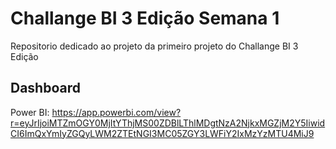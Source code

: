 # Challange BI 3 Edição Semana 1
Repositorio dedicado ao projeto da primeiro projeto do Challange BI 3 Edição




## Dashboard
Power BI: https://app.powerbi.com/view?r=eyJrIjoiMTZmOGY0MjItYThjMS00ZDBlLThlMDgtNzA2NjkxMGZjM2Y5IiwidCI6ImQxYmIyZGQyLWM2ZTEtNGI3MC05ZGY3LWFiY2IxMzYzMTU4MiJ9
